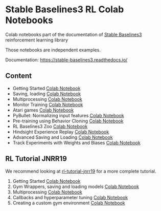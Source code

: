 # Stable Baselines3 RL Colab Notebooks

Colab notebooks part of the documentation of [Stable Baselines3](https://github.com/DLR-RM/stable-baselines3) reinforcement learning library

Those notebooks are independent examples.

Documentation: https://stable-baselines3.readthedocs.io/

## Content

- Getting Started [Colab Notebook](https://colab.research.google.com/github/Stable-Baselines-Team/rl-colab-notebooks/blob/sb3/stable_baselines_getting_started.ipynb)
- Saving, loading [Colab Notebook](https://colab.research.google.com/github/Stable-Baselines-Team/rl-colab-notebooks/blob/sb3/saving_loading_dqn.ipynb)
- Multiprocessing [Colab Notebook](https://colab.research.google.com/github/Stable-Baselines-Team/rl-colab-notebooks/blob/sb3/multiprocessing_rl.ipynb)
- Monitor Training [Colab Notebook](https://colab.research.google.com/github/Stable-Baselines-Team/rl-colab-notebooks/blob/sb3/monitor_training.ipynb)
- Atari games [Colab Notebook](https://colab.research.google.com/github/Stable-Baselines-Team/rl-colab-notebooks/blob/sb3/atari_games.ipynb)
- PyBullet: Normalizing input features [Colab Notebook](https://colab.research.google.com/github/Stable-Baselines-Team/rl-colab-notebooks/blob/sb3/pybullet.ipynb)
- Pre-training using Behavior Cloning [Colab Notebook](https://colab.research.google.com/github/Stable-Baselines-Team/rl-colab-notebooks/blob/sb3/pretraining.ipynb)
- RL Baselines3 Zoo [Colab Notebook](https://colab.research.google.com/github/Stable-Baselines-Team/rl-colab-notebooks/blob/sb3/rl-baselines-zoo.ipynb)
- Hindsight Experience Replay [Colab Notebook](https://colab.research.google.com/github/Stable-Baselines-Team/rl-colab-notebooks/blob/sb3/stable_baselines_her.ipynb)
- Advanced Saving and Loading [Colab Notebook](https://colab.research.google.com/github/Stable-Baselines-Team/rl-colab-notebooks/blob/sb3/advanced_saving_loading.ipynb)
- Track Experiments with Weights and Biases [Colab Notebook](https://colab.research.google.com/github/Stable-Baselines-Team/rl-colab-notebooks/blob/sb3/stable_baselines_wandb.ipynb)


## RL Tutorial JNRR19

We recommend looking at [rl-tutorial-jnrr19](https://github.com/araffin/rl-tutorial-jnrr19/tree/sb3) for a more complete tutorial.

1. Getting Started [Colab Notebook](https://colab.research.google.com/github/araffin/rl-tutorial-jnrr19/blob/sb3/1_getting_started.ipynb)
2. Gym Wrappers, saving and loading models [Colab Notebook](https://colab.research.google.com/github/araffin/rl-tutorial-jnrr19/blob/sb3/2_gym_wrappers_saving_loading.ipynb)
3. Multiprocessing [Colab Notebook](https://colab.research.google.com/github/araffin/rl-tutorial-jnrr19/blob/sb3/3_multiprocessing.ipynb)
4. Callbacks and hyperparameter tuning [Colab Notebook](https://colab.research.google.com/github/araffin/rl-tutorial-jnrr19/blob/sb3/4_callbacks_hyperparameter_tuning.ipynb)
5. Creating a custom gym environment [Colab Notebook](https://colab.research.google.com/github/araffin/rl-tutorial-jnrr19/blob/sb3/5_custom_gym_env.ipynb)

